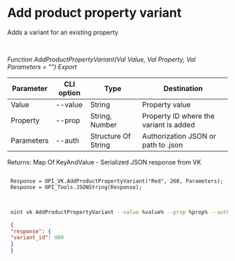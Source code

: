 ﻿---
sidebar_position: 5
---

# Add product property variant
 Adds a variant for an existing property




<br/>


*Function AddProductPropertyVariant(Val Value, Val Property, Val Parameters = "") Export*

 | Parameter | CLI option | Type | Destination |
 |-|-|-|-|
 | Value | --value | String | Property value |
 | Property | --prop | String, Number | Property ID where the variant is added |
 | Parameters | --auth | Structure Of String | Authorization JSON or path to .json |

 
 Returns: Map Of KeyAndValue - Serialized JSON response from VK 


```bsl title="Code example"
 
 Response = OPI_VK.AddProductPropertyVariant("Red", 260, Parameters);
 Response = OPI_Tools.JSONString(Response);
 
```
	


```sh title="CLI command example"
 
 oint vk AddProductPropertyVariant --value %value% --prop %prop% --auth %auth%

```

```json title="Result"
 {
 "response": {
 "variant_id": 980
 }
 }
```
